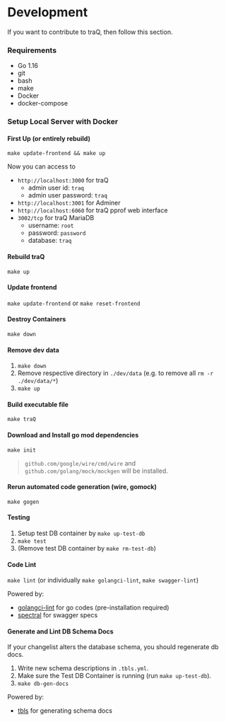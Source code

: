 # Development

If you want to contribute to traQ, then follow this section.

### Requirements

- Go 1.16
- git
- bash
- make
- Docker
- docker-compose

### Setup Local Server with Docker

#### First Up (or entirely rebuild)
`make update-frontend && make up`

Now you can access to
+ `http://localhost:3000` for traQ
    + admin user id: `traq`
    + admin user password: `traq`
+ `http://localhost:3001` for Adminer
+ `http://localhost:6060` for traQ pprof web interface
+ `3002/tcp` for traQ MariaDB
    + username: `root`
    + password: `password`
    + database: `traq`

#### Rebuild traQ
`make up`

#### Update frontend
`make update-frontend` or `make reset-frontend`

#### Destroy Containers
`make down`

#### Remove dev data
1. `make down`
2. Remove respective directory in `./dev/data` (e.g. to remove all `rm -r ./dev/data/*`)
3. `make up`

#### Build executable file
`make traQ`

#### Download and Install go mod dependencies
`make init`
> `github.com/google/wire/cmd/wire` and `github.com/golang/mock/mockgen` will be installed.

#### Rerun automated code generation (wire, gomock)
`make gogen`

#### Testing
1. Setup test DB container by `make up-test-db`
2. `make test`
3. (Remove test DB container by `make rm-test-db`)

#### Code Lint
`make lint` (or individually `make golangci-lint`, `make swagger-lint`)

Powered by:
+ [golangci-lint](https://github.com/golangci/golangci-lint) for go codes (pre-installation required)
+ [spectral](https://github.com/stoplightio/spectral) for swagger specs

#### Generate and Lint DB Schema Docs
If your changelist alters the database schema, you should regenerate db docs.

1. Write new schema descriptions in `.tbls.yml`.
2. Make sure the Test DB Container is running (run `make up-test-db`).
3. `make db-gen-docs`

Powered by:
+ [tbls](https://github.com/k1LoW/tbls) for generating schema docs
